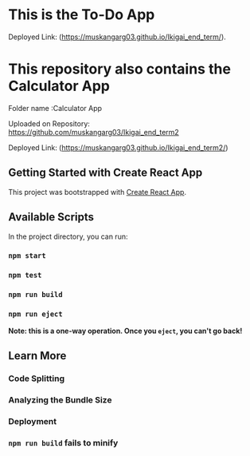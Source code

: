 # This is the To-Do App
Deployed Link: (https://muskangarg03.github.io/Ikigai_end_term/). 

# This repository also contains the Calculator App
Folder name :Calculator App

Uploaded on Repository: https://github.com/muskangarg03/Ikigai_end_term2

Deployed Link: (https://muskangarg03.github.io/Ikigai_end_term2/)

## Getting Started with Create React App

This project was bootstrapped with [Create React App](https://github.com/facebook/create-react-app).

## Available Scripts

In the project directory, you can run:

### `npm start`



### `npm test`



### `npm run build`


### `npm run eject`

**Note: this is a one-way operation. Once you `eject`, you can't go back!**


## Learn More

### Code Splitting


### Analyzing the Bundle Size


### Deployment


### `npm run build` fails to minify
